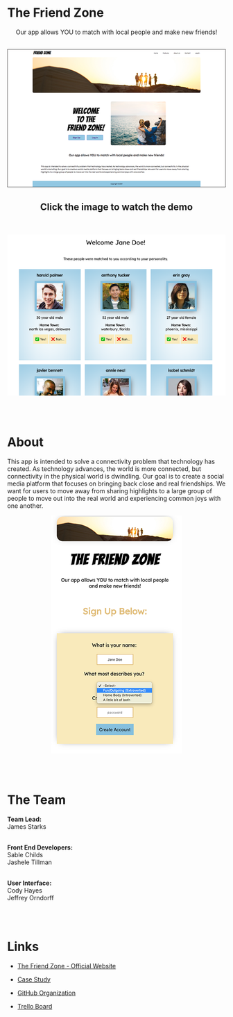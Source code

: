 # The Friend Zone

<center>
Our app allows YOU to match with local people and make new friends! <br /><br />



[![Watch the video](images/webscreenshot)](https://streamable.com/eb1t9)

## Click the image to watch the demo

<br />

<br />


<img src="images/people.png" alt="">
</center>


<br /><br />

# About


This app is intended to solve a connectivity problem that technology has created. As technology advances, the world is more connected, but connectivity in the physical world is dwindling. Our goal is to create a social media platform that focuses on bringing back close and real friendships. We want for users to move away from sharing highlights to a large group of people to move out into the real world and experiencing common joys with one another.


<center>
<img src="images/app.png" alt="">
</center>

<br /><br />


# The Team

**Team Lead:** <br />
James Starks
<br /><br />


**Front End Developers:**<br />
Sable Childs<br />
Jashele Tillman
<br /><br />

**User Interface:**<br />
Cody Hayes<br />
Jeffrey Orndorff

<br /><br />


# Links


- <a href="https://friendfinderui.netlify.com/" target=_blank>The Friend Zone - Official Website</a>

- <a href="https://docs.google.com/document/d/1eR53ciaygYFUZZZyFScopzOW49PDsB_IisJ1y1wTNVg/edit?usp=sharing" target=_blank>Case Study</a>

- <a href="https://github.com/friends-finder" target=_blank>GitHub Organization</a>

- <a href="https://trello.com/b/sTShoQIY/friend-finder" target=_blank>Trello Board</a>











